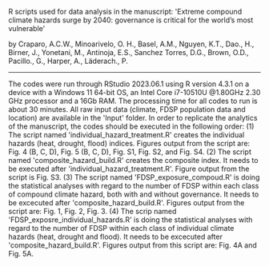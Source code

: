 R scripts used for data analysis in the manuscript: 'Extreme compound climate hazards surge by 2040: governance is critical for the world’s most vulnerable'

by Craparo, A.C.W., Minoarivelo, O. H., Basel, A.M., Nguyen, K.T., Dao., H., Birner, J., Yonetani, M., Antinoja, E.S., Sanchez Torres, D.G., Brown, O.D., Pacillo., G., Harper, A., Läderach., P.

--------------------------------------------------------
The codes were run through RStudio 2023.06.1 using R version 4.3.1 on a device with a Windows 11 64-bit OS, an Intel Core i7-10510U @1.80GHz 2.30 GHz processor and a 16Gb RAM.
The processing time for all codes to run is about 30 minutes.
All raw input data (climate, FDSP population data and location) are available in the 'Input' folder.
In order to replicate the analytics of the manuscript, the codes should be executed in the following order:
(1) The script named 'individual_hazard_treatment.R' creates the individual hazards (heat, drought, flood) indices. Figures output from the script are: Fig. 4 (B, C, D), Fig. 5 (B, C, D), Fig. S1, Fig. S2, and Fig. S4.
(2) The script named 'composite_hazard_build.R' creates the composite index. It needs to be executed after 'individual_hazard_treatment.R'. Figure output from the script is Fig. S3.
(3) The script named 'FDSP_exposure_compoud.R' is doing the statistical analyses with regard to the number of FDSP within each class of compound climate hazard, both with and without governance. It needs to be excecuted after 'composite_hazard_build.R'. Figures output from the script are: Fig. 1, Fig. 2, Fig. 3.
(4) The scrip named 'FDSP_exposre_individual_hazards.R' is doing the statistical analyses with regard to the number of FDSP within each class of individual climate hazards (heat, drought and flood). It needs to be excecuted after 'composite_hazard_build.R'. Figures output from this script are: Fig. 4A and Fig. 5A.  
